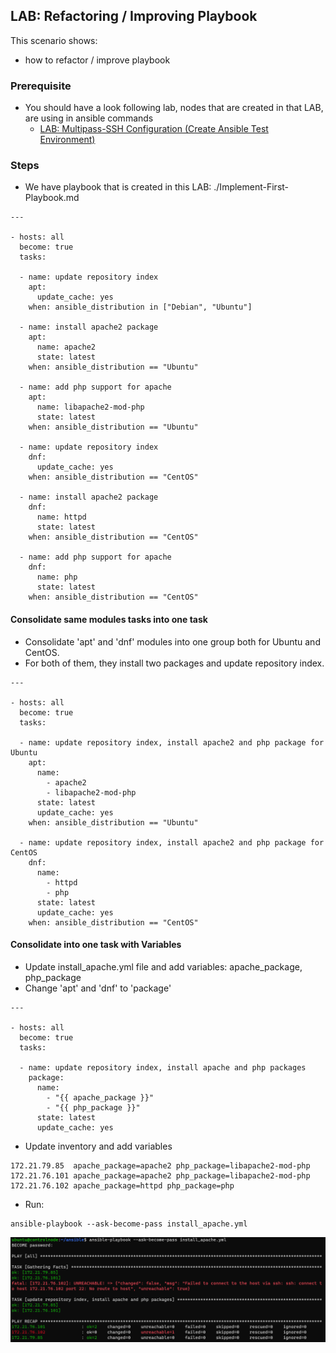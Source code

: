 ## LAB: Refactoring / Improving Playbook

This scenario shows:
- how to refactor / improve playbook 

### Prerequisite

- You should have a look following lab, nodes that are created in that LAB, are using in ansible commands
  - [LAB: Multipass-SSH Configuration (Create Ansible Test Environment)](./Multipass-SSH-Configuration.md)

### Steps

- We have playbook that is created in this LAB: ./Implement-First-Playbook.md

``` 
---

- hosts: all
  become: true
  tasks:

  - name: update repository index
    apt:
      update_cache: yes
    when: ansible_distribution in ["Debian", "Ubuntu"]

  - name: install apache2 package
    apt:
      name: apache2
      state: latest
    when: ansible_distribution == "Ubuntu"

  - name: add php support for apache
    apt:
      name: libapache2-mod-php
      state: latest
    when: ansible_distribution == "Ubuntu"

  - name: update repository index
    dnf:
      update_cache: yes
    when: ansible_distribution == "CentOS"

  - name: install apache2 package
    dnf:
      name: httpd
      state: latest
    when: ansible_distribution == "CentOS"

  - name: add php support for apache
    dnf:
      name: php
      state: latest
    when: ansible_distribution == "CentOS"
``` 

#### Consolidate same modules tasks into one task

- Consolidate 'apt' and 'dnf' modules into one group both for Ubuntu and CentOS. 
- For both of them, they install two packages and update repository index.
```
---

- hosts: all
  become: true
  tasks:

  - name: update repository index, install apache2 and php package for Ubuntu
    apt:
      name:
        - apache2
        - libapache2-mod-php
      state: latest
      update_cache: yes
    when: ansible_distribution == "Ubuntu"

  - name: update repository index, install apache2 and php package for CentOS
    dnf:
      name:
        - httpd
        - php
      state: latest
      update_cache: yes
    when: ansible_distribution == "CentOS"
```

#### Consolidate into one task with Variables

- Update install_apache.yml file and add variables: apache_package, php_package
- Change 'apt' and 'dnf' to 'package'
 
```
---

- hosts: all
  become: true
  tasks:

  - name: update repository index, install apache and php packages
    package:
      name:
        - "{{ apache_package }}"
        - "{{ php_package }}"
      state: latest
      update_cache: yes
```

- Update inventory and add variables

```
172.21.79.85  apache_package=apache2 php_package=libapache2-mod-php
172.21.76.101 apache_package=apache2 php_package=libapache2-mod-php
172.21.76.102 apache_package=httpd php_package=php
```

- Run: 

```
ansible-playbook --ask-become-pass install_apache.yml
```

![image](./img/201663202-00e9288e-9c9f-4c2b-95f8-d7146a590da7.png)

